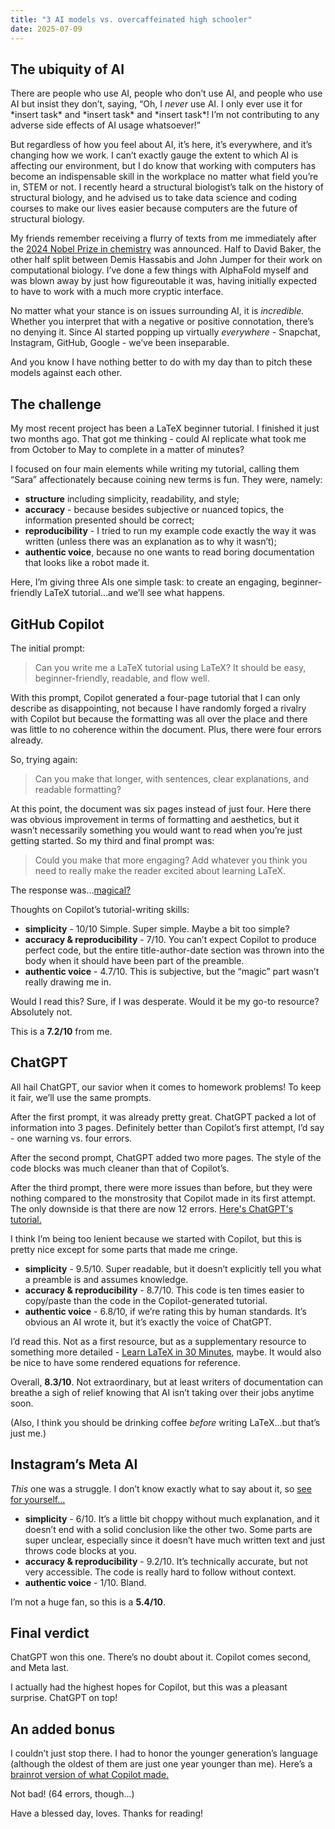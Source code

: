```yaml
---
title: "3 AI models vs. overcaffeinated high schooler"
date: 2025-07-09
---
```


## The ubiquity of AI

There are people who use AI, people who don’t use AI, and people who use AI but insist they don’t, saying, “Oh, I *never* use AI. I only ever use it for \*insert task\* and \*insert task\* and \*insert task\*! I’m not contributing to any adverse side effects of AI usage whatsoever!”

But regardless of how you feel about AI, it’s here, it’s everywhere, and it’s changing how we work. I can’t exactly gauge the extent to which AI is affecting our environment, but I do know that working with computers has become an indispensable skill in the workplace no matter what field you’re in, STEM or not. I recently heard a structural biologist’s talk on the history of structural biology, and he advised us to take data science and coding courses to make our lives easier because computers are the future of structural biology.

My friends remember receiving a flurry of texts from me immediately after the [2024 Nobel Prize in chemistry](https://www.nobelprize.org/prizes/chemistry/2024/press-release/) was announced. Half to David Baker, the other half split between Demis Hassabis and John Jumper for their work on computational biology. I’ve done a few things with AlphaFold myself and was blown away by just how figureoutable it was, having initially expected to have to work with a much more cryptic interface.

No matter what your stance is on issues surrounding AI, it is *incredible.* Whether you interpret that with a negative or positive connotation, there’s no denying it. Since AI started popping up virtually *everywhere* - Snapchat, Instagram, GitHub, Google - we’ve been inseparable.

And you know I have nothing better to do with my day than to pitch these models against each other.

## The challenge

My most recent project has been a LaTeX beginner tutorial. I finished it just two months ago. That got me thinking - could AI replicate what took me from October to May to complete in a matter of minutes?

I focused on four main elements while writing my tutorial, calling them “Sara” affectionately because coining new terms is fun. They were, namely:

- **structure** including simplicity, readability, and style;
- **accuracy** - because besides subjective or nuanced topics, the information presented should be correct;
- **reproducibility** - I tried to run my example code exactly the way it was written (unless there was an explanation as to why it wasn’t);
- **authentic voice**, because no one wants to read boring documentation that looks like a robot made it.

Here, I’m giving three AIs one simple task: to create an engaging, beginner-friendly LaTeX tutorial…and we’ll see what happens.

## GitHub Copilot

The initial prompt:

> Can you write me a LaTeX tutorial using LaTeX? It should be easy, beginner-friendly, readable, and flow well.

With this prompt, Copilot generated a four-page tutorial that I can only describe as disappointing, not because I have randomly forged a rivalry with Copilot but because the formatting was all over the place and there was little to no coherence within the document. Plus, there were four errors already.

So, trying again:

> Can you make that longer, with sentences, clear explanations, and readable formatting?

At this point, the document was six pages instead of just four. Here there was obvious improvement in terms of formatting and aesthetics, but it wasn’t necessarily something you would want to read when you’re just getting started. So my third and final prompt was:

> Could you make that more engaging? Add whatever you think you need to really make the reader excited about learning LaTeX.

The response was…[magical?](https://www.overleaf.com/read/kfwbxwhjtwhv#46477d)

Thoughts on Copilot’s tutorial-writing skills:

- **simplicity** - 10/10 Simple. Super simple. Maybe a bit too simple?
- **accuracy & reproducibility** - 7/10. You can’t expect Copilot to produce perfect code, but the entire title-author-date section was thrown into the body when it should have been part of the preamble.
- **authentic voice** - 4.7/10. This is subjective, but the “magic” part wasn’t really drawing me in.

Would I read this? Sure, if I was desperate. Would it be my go-to resource? Absolutely not.

This is a **7.2/10** from me.

## ChatGPT

All hail ChatGPT, our savior when it comes to homework problems! To keep it fair, we’ll use the same prompts.

After the first prompt, it was already pretty great. ChatGPT packed a lot of information into 3 pages. Definitely better than Copilot’s first attempt, I’d say - one warning vs. four errors.

After the second prompt, ChatGPT added two more pages. The style of the code blocks was much cleaner than that of Copilot’s. 

After the third prompt, there were more issues than before, but they were nothing compared to the monstrosity that Copilot made in its first attempt. The only downside is that there are now 12 errors. [Here's ChatGPT's tutorial.](https://www.overleaf.com/read/frxwgbhrpzcf#f6c810)

I think I’m being too lenient because we started with Copilot, but this is pretty nice except for some parts that made me cringe. 

- **simplicity** - 9.5/10. Super readable, but it doesn’t explicitly tell you what a preamble is and assumes knowledge.
- **accuracy & reproducibility** - 8.7/10. This code is ten times easier to copy/paste than the code in the Copilot-generated tutorial.
- **authentic voice** - 6.8/10, if we’re rating this by human standards. It’s obvious an AI wrote it, but it’s exactly the voice of ChatGPT.

I’d read this. Not as a first resource, but as a supplementary resource to something more detailed - [Learn LaTeX in 30 Minutes](https://www.overleaf.com/learn/latex/Learn_LaTeX_in_30_minutes), maybe. It would also be nice to have some rendered equations for reference.

Overall, **8.3/10**. Not extraordinary, but at least writers of documentation can breathe a sigh of relief knowing that AI isn’t taking over their jobs anytime soon.

(Also, I think you should be drinking coffee *before* writing LaTeX…but that’s just me.)

## Instagram’s Meta AI

*This* one was a struggle. I don’t know exactly what to say about it, so [see for yourself...](https://www.overleaf.com/read/dxncjqntjvrc#16f96c)

- **simplicity** - 6/10. It’s a little bit choppy without much explanation, and it doesn’t end with a solid conclusion like the other two. Some parts are super unclear, especially since it doesn’t have much written text and just throws code blocks at you.
- **accuracy & reproducibility** - 9.2/10. It’s technically accurate, but not very accessible. The code is really hard to follow without context.
- **authentic voice** - 1/10. Bland.

I’m not a huge fan, so this is a **5.4/10**.

## Final verdict

ChatGPT won this one. There’s no doubt about it. Copilot comes second, and Meta last.

I actually had the highest hopes for Copilot, but this was a pleasant surprise. ChatGPT on top!

## An added bonus

I couldn’t just stop there. I had to honor the younger generation’s language (although the oldest of them are just one year younger than me). Here’s a [brainrot version of what Copilot made.](https://www.overleaf.com/read/snmvxwyxvbcw#a3588e) 

Not bad! (64 errors, though…)

Have a blessed day, loves. Thanks for reading!
